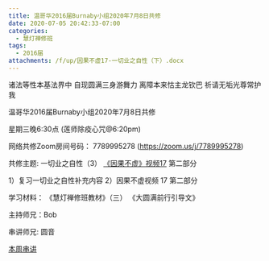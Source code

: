```yaml
---
title: 温哥华2016届Burnaby小组2020年7月8日共修
date: 2020-07-05 20:42:33-07:00
categories:
  - 慧灯禅修班
tags:
  - 2016届
attachments: /f/up/因果不虚17-一切业之自性（下）.docx
---
```

诸法等性本基法界中 自现圆满三身游舞力 离障本来怙主龙钦巴 祈请无垢光尊常护我

温哥华2016届Burnaby小组2020年7月8日共修 

星期三晚6:30点 (莲师除疫心咒@6:20pm)

网络共修Zoom房间号码： 7789995278 (<https://zoom.us/j/7789995278>)

共修主题: 一切业之自性（3）
[《因果不虚》视频17](https://www.youtube.com/watch?v=_th35i6Z2e4) 第二部分

1）复习一切业之自性补充内容
2）因果不虚视频 17 第二部分


学习材料：
《慧灯禅修班教材》（三）
《大圆满前行引导文》

主持师兄：Bob

串讲师兄: 圆音

[本周串讲](https://s3.ca-central-1.wasabisys.com/hddata/f.huidengchanxiu.net/hdv/f/up/因果不虚17-一切业之自性（下）.docx)